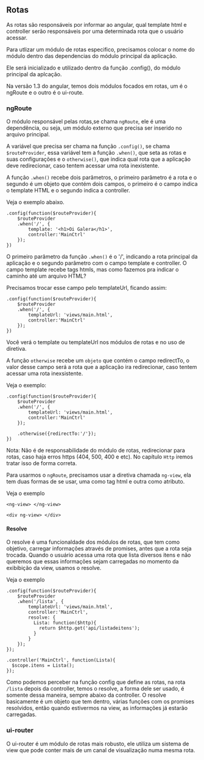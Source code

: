 ## Rotas

As rotas são responsáveis por informar ao angular, qual template html e controller serão responsáveis por uma determinada rota que o usuário acessar.

Para utlizar um módulo de rotas especifico, precisamos colocar o nome do módulo dentro das dependencias do módulo principal da aplicação.

Ele será inicializado e utilizado dentro da função .config(), do módulo principal da aplcação.

Na versão 1.3 do angular, temos dois módulos focados em rotas, um é o ngRoute e o outro é o ui-route.

### ngRoute

O módulo responsável pelas rotas,se chama `ngRoute`, ele é uma dependência, ou seja, um módulo externo que precisa ser inserido no arquivo principal.

A variável que precisa ser chama na função `.config()`, se chama `$routeProvider`, essa variável tem a função `.when()`, que seta as rotas e suas configurações e o `otherwise()`, que indica qual rota que a aplicação deve redirecionar, caso tentem acessar uma rota inexistente.

A função `.when()` recebe dois parâmetros, o primeiro parâmetro é a rota e o segundo é um objeto que contém dois campos, o primeiro é o campo indica o template HTML e o segundo indica a controller.

Veja o exemplo abaixo.
```
.config(function($routeProvider){
	$routeProvider
	.when('/', {
		template: '<h1>Oi Galera</h1>',
		controller:'MainCtrl'
	});	
})
```

O primeiro parâmetro da função `.when()` é o '/', indicando a rota principal da aplicação e o segundo parâmetro com o campo template e controller. O campo template recebe tags htmls, mas como fazemos pra indicar o caminho até um arquivo HTML?

Precisamos trocar esse campo pelo templateUrl, ficando assim:

```
.config(function($routeProvider){
	$routeProvider
	.when('/', {
		templateUrl: 'views/main.html',
		controller:'MainCtrl'
	});	
})
```

Você verá o template ou templateUrl nos módulos de rotas e no uso de diretiva.

A função `otherwise` recebe um `objeto` que contém o campo redirectTo, o valor desse campo será a rota que a aplicação ira redirecionar, caso tentem acessar uma rota inexsistente.

Veja o exemplo:

```
.config(function($routeProvider){
	$routeProvider	
	.when('/', {
		templateUrl: 'views/main.html',
		controller:'MainCtrl'
	});	

	.otherwise({redirectTo:'/'});
})
```

Nota: Não é de responsabilidade do módulo de rotas, redirecionar para rotas, caso haja erros https (404, 500, 400 e etc). No capítulo `Http` iremos tratar isso de forma correta.

Para usarmos o `ngRoute`, precisamos usar a diretiva chamada `ng-view`, ela tem duas formas de se usar, uma como tag html e outra como atributo.

Veja o exemplo

`<ng-view> </ng-view>`

`<div ng-view> </div>`

#### Resolve

O resolve é uma funcionaldade dos módulos de rotas, que tem como objetivo, carregar informações através de promises, antes que a rota seja trocada. 
Quando o usuário acessa uma rota que lista diversos itens e não queremos que essas informações sejam carregadas no momento da exibibição da view, usamos o resolve.

Veja o exemplo

```
.config(function($routeProvider){
	$routeProvider	
	.when('/lista', {
		templateUrl: 'views/main.html',
		controller:'MainCtrl',
		resolve: {
		  Lista: function($http){
		    return $http.get('api/listadeitens');
		  }
		}
	});	
});

.controller('MainCtrl', function(Lista){
  $scope.itens = Lista();
});
```

Como podemos perceber na função config que define as rotas, na rota `/lista` depois da controller, temos o resolve, a forma dele ser usado, é somente dessa maneira, sempre abaixo da controller. O resolve basicamente é um objeto que tem dentro, várias funções com os promises resolvidos, então quando estivermos na view, as informações já estarão carregadas.


### ui-router

O ui-router é um módulo de rotas mais robusto, ele utiliza um sistema de view que pode conter mais de um canal de visualização numa mesma rota. 